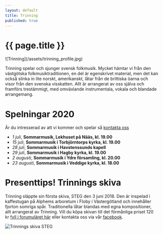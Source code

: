 ```yaml
---
layout: default
title: Trinning
published: true
---
```

<div>
  <h1 class="page-title">{{ page.title }}</h1>
</div>
![Trinning](/assets/trinning_profile.jpg)

Trinning spelar och sjunger svensk folkmusik. Mycket hämtar vi från den västgötska folkmusiktraditionen, en del är egenskrivet material, men det kan också slinka 
in lite norskt, amerikanskt, låtar från de brittiska öarna och visor från den svenska visskatten. Allt är arrangerat av oss själva och framförs trestämmigt, med omväxlande instrumentala, vokala och blandade arrangemang.

# Spelningar 2020
Är du intresserad av att vi kommer och spelar så [kontakta oss](/kontakt)

* *1 juli*, **Sommarmusik, Lekhuset på Nääs, kl. 19.00**
* *15 juli*, **Sommarmusik i Torbjörntorps kyrka, kl. 19.00**
* *28 juli*, **Sommarmusik i Havstenssunds kapell**
* *29 juli*, **Sommarmusik i Hagby kyrka, kl. 19.00**
* *2 augusti*, **Sommarmusik i Ydre församling, kl. 20.00**
* *23 augusti*, **Sommarmusik i Veddige kyrka, kl. 18.00**

# Presenttips! Trinnings skiva
Trinning släppte sin första skiva, STEG den 3 juni 2018. Den är inspelad i kaffestugan på Alphems arboretum i Floby i Västergötland och innehåller fjorton somriga spår. Traditionella låtar blandas med egna kompositioner, allt arrangerat av Trinning. Vill du köpa skivan till det förmånliga priset 120 kr [fyll i forumuläret här](/skivor) eller kontakta oss via vår [facebook](https://www.facebook.com/trinningfolk/). 

![Trinnings skiva STEG]({{site.baseurl}}//assets/CD-steg.jpg)
